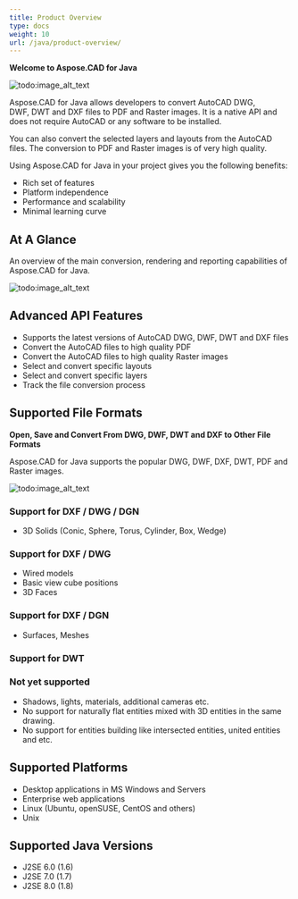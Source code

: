 ```yaml
---
title: Product Overview
type: docs
weight: 10
url: /java/product-overview/
---
```


**Welcome to Aspose.CAD for Java**

![todo:image_alt_text](https://i.imgur.com/qHeCKck.png)

Aspose.CAD for Java allows developers to convert AutoCAD DWG, DWF, DWT and DXF files to PDF and Raster images. It is a native API and does not require AutoCAD or any software to be installed.

You can also convert the selected layers and layouts from the AutoCAD files. The conversion to PDF and Raster images is of very high quality.

Using Aspose.CAD for Java in your project gives you the following benefits:

- Rich set of features
- Platform independence
- Performance and scalability
- Minimal learning curve




## **At A Glance**
An overview of the main conversion, rendering and reporting capabilities of Aspose.CAD for Java.

![todo:image_alt_text](https://i.imgur.com/vLNnhkj.png)
## **Advanced API Features**
- Supports the latest versions of AutoCAD DWG, DWF, DWT and DXF files
- Convert the AutoCAD files to high quality PDF
- Convert the AutoCAD files to high quality Raster images
- Select and convert specific layouts
- Select and convert specific layers
- Track the file conversion process
## **Supported File Formats**
**Open, Save and Convert From DWG, DWF, DWT and DXF to Other File Formats**

Aspose.CAD for Java supports the popular DWG, DWF, DXF, DWT, PDF and Raster images.

![todo:image_alt_text](/_assets/product-overview_1.png)
### **Support for DXF / DWG / DGN**
- 3D Solids (Conic, Sphere, Torus, Cylinder, Box, Wedge)
### **Support for DXF / DWG**
- Wired models
- Basic view cube positions
- 3D Faces
### **Support for DXF / DGN**
- Surfaces, Meshes
### **Support for DWT**

### **Not yet supported**
- Shadows, lights, materials, additional cameras etc.
- No support for naturally flat entities mixed with 3D entities in the same drawing.
- No support for entities building like intersected entities, united entities and etc.
## **Supported Platforms**
- Desktop applications in MS Windows and Servers
- Enterprise web applications
- Linux (Ubuntu, openSUSE, CentOS and others)
- Unix
## **Supported Java Versions**
- J2SE 6.0 (1.6)
- J2SE 7.0 (1.7)
- J2SE 8.0 (1.8)

